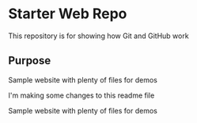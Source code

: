 # Starter Web Repo

This repository is for showing how Git and GitHub work

## Purpose

Sample website with plenty of files for demos

I'm making some changes to this readme file

Sample website with plenty of files for demos

